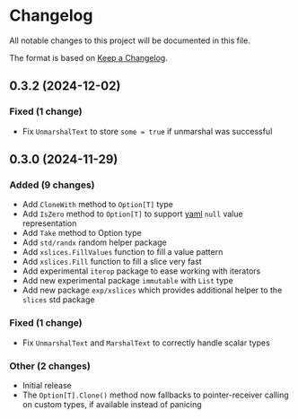 # Changelog

All notable changes to this project will be documented in this file.

The format is based on [Keep a Changelog](http://keepachangelog.com/en/1.0.0/).


## 0.3.2 (2024-12-02)

### Fixed (1 change)
- Fix `UnmarshalText` to store `some = true` if unmarshal was successful


## 0.3.0 (2024-11-29)

### Added (9 changes)
- Add `CloneWith` method to `Option[T]` type
- Add `IsZero` method to `Option[T]` to support [yaml](https://pkg.go.dev/gopkg.in/yaml.v3\#Marshal) `null` value representation
- Add `Take` method to Option type
- Add `std/randx` random helper package
- Add `xslices.FillValues` function to fill a value pattern
- Add `xslices.Fill` function to fill a slice very fast
- Add experimental `iterop` package to ease working with iterators
- Add new experimental package `immutable` with `List` type
- Add new package `exp/xslices` which provides additional helper to the `slices` std package

### Fixed (1 change)
- Fix `UnmarshalText` and `MarshalText` to correctly handle scalar types

### Other (2 changes)
- Initial release
- The `Option[T].Clone()` method now fallbacks to pointer-receiver calling on custom types, if available instead of panicing

